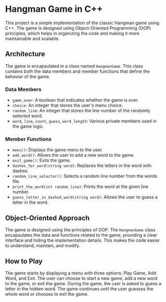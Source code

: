 # Hangman Game in C++

This project is a simple implementation of the classic Hangman game using C++. The game is designed using Object-Oriented Programming (OOP) principles, which helps in organizing the code and making it more maintainable and scalable.

## Architecture

The game is encapsulated in a class named `HangmanGame`. This class contains both the data members and member functions that define the behavior of the game.

### Data Members

- `game_over`: A boolean that indicates whether the game is over.
- `choice`: An integer that stores the user's menu choice.
- `random_line`: An integer that stores the line number of the randomly selected word.
- `word`, `line`, `count`, `guess`, `word_length`: Various private members used in the game logic.

### Member Functions

- `menu()`: Displays the game menu to the user.
- `add_word()`: Allows the user to add a new word to the game.
- `exit_game()`: Exits the game.
- `dashes_for_word(string word)`: Replaces the letters in the word with dashes.
- `random_line_selector()`: Selects a random line number from the words file.
- `print_the_word(int random_line)`: Prints the word at the given line number.
- `guess_letter_in_dashed_word(string word)`: Allows the user to guess a letter in the word.

## Object-Oriented Approach

The game is designed using the principles of OOP. The `HangmanGame` class encapsulates the data and functions related to the game, providing a clear interface and hiding the implementation details. This makes the code easier to understand, maintain, and modify.

## How to Play

The game starts by displaying a menu with three options: Play Game, Add Word, and Exit. The user can choose to start a new game, add a new word to the game, or exit the game. During the game, the user is asked to guess a letter in the hidden word. The game continues until the user guesses the whole word or chooses to exit the game.